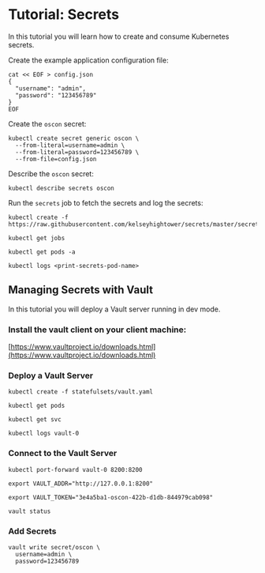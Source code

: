 # Tutorial: Secrets

In this tutorial you will learn how to create and consume Kubernetes secrets.

Create the example application configuration file:

```
cat << EOF > config.json
{
  "username": "admin",
  "password": "123456789"
}
EOF
```

Create the `oscon` secret:

```
kubectl create secret generic oscon \
  --from-literal=username=admin \
  --from-literal=password=123456789 \
  --from-file=config.json
```

Describe the `oscon` secret: 

```
kubectl describe secrets oscon
```

Run the `secrets` job to fetch the secrets and log the secrets:

```
kubectl create -f https://raw.githubusercontent.com/kelseyhightower/secrets/master/secrets.yaml
```

```
kubectl get jobs
```

```
kubectl get pods -a
```

```
kubectl logs <print-secrets-pod-name>
```

## Managing Secrets with Vault

In this tutorial you will deploy a Vault server running in dev mode.

### Install the vault client on your client machine:

[https://www.vaultproject.io/downloads.html](https://www.vaultproject.io/downloads.html)

### Deploy a Vault Server

```
kubectl create -f statefulsets/vault.yaml
```

```
kubectl get pods
```

```
kubectl get svc
```

```
kubectl logs vault-0
```

### Connect to the Vault Server

```
kubectl port-forward vault-0 8200:8200
```

```
export VAULT_ADDR="http://127.0.0.1:8200"
```

```
export VAULT_TOKEN="3e4a5ba1-oscon-422b-d1db-844979cab098"
```

```
vault status
```


### Add Secrets

```
vault write secret/oscon \
  username=admin \
  password=123456789
```
